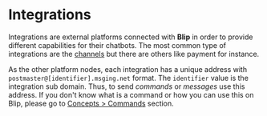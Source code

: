 # Integrations

Integrations are external platforms connected with **Blip** in order to provide different capabilities for their chatbots. The most common type of integrations are the [channels](#channels) but there are others like payment for instance.

As the other platform nodes, each integration has a unique address with `postmaster@[identifier].msging.net` format. The `identifier` value is the integration sub domain. Thus, to send *commands* or *messages* use this address. If you don't know what is a command or how you can use this on Blip, please go to [Concepts > Commands](#commands) section.